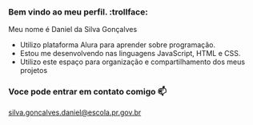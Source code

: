 ### Bem vindo ao meu perfil. :trollface:

Meu nome é Daniel da Silva Gonçalves

- Utilizo plataforma Alura para aprender sobre programação.
- Estou me desenvolvendo nas linguagens JavaScript, HTML e CSS.
- Utilizo este espaço para organização e compartilhamento dos meus projetos


### Voce pode entrar em contato comigo 📫

silva.goncalves.daniel@escola.pr.gov.br 
